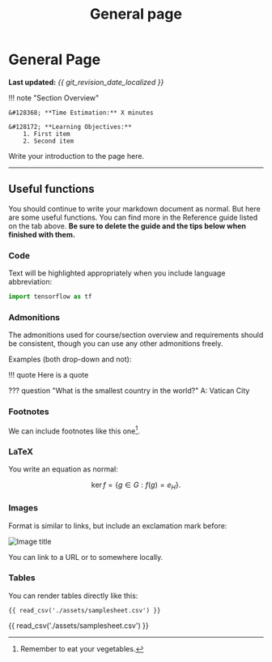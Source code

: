 ﻿---
title: General page
summary: A brief description of my document.
---

<!--
# Put above to hide navigation (left), toc (right) or footer (bottom)

hide:
  - navigation 
  - toc
  - footer 

# You should hide the navigation if there are no subsections
# You should hide the Table of Contents if there are no important titles
-->

# General Page

**Last updated:** *{{ git_revision_date_localized }}*

!!! note "Section Overview"

    &#128368; **Time Estimation:** X minutes  

    &#128172; **Learning Objectives:**    
        1. First item  
        2. Second item  

    
Write your introduction to the page here.

<hr>

## Useful functions

You should continue to write your markdown document as normal. But here are some useful functions. 
You can find more in the Reference guide listed on the tab above. **Be sure to delete the guide 
and the tips below when finished with them.**

### Code

Text will be highlighted appropriately when you include language abbreviation:

```py
import tensorflow as tf
```

### Admonitions

The admonitions used for course/section overview and requirements should be consistent, though you 
can use any other admonitions freely.

Examples (both drop-down and not):

<!-- !!! = no drop-down -->

!!! quote
    Here is a quote

<!-- ??? = drop-down -->

??? question "What is the smallest country in the world?"
    A: Vatican City


### Footnotes

We can include footnotes like this one[^1].


### LaTeX

You write an equation as normal:

$$
\operatorname{ker} f=\{g\in G:f(g)=e_{H}\}{\mbox{.}}
$$


### Images 

Format is similar to links, but include an exclamation mark before: 

![Image title](https://dummyimage.com/600x400/eee/aaa)

You can link to a URL or to somewhere locally.

### Tables

You can render tables directly like this:

```
{{ read_csv('./assets/samplesheet.csv') }}
```

{{ read_csv('./assets/samplesheet.csv') }}

<!-- Footnote content -->

[^1]: Remember to eat your vegetables.
